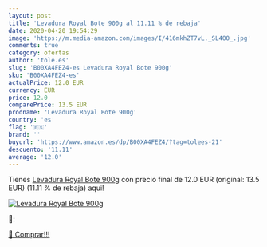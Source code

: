 ```yaml
---
layout: post
title: 'Levadura Royal Bote 900g al 11.11 % de rebaja'
date: 2020-04-20 19:54:29
image: 'https://m.media-amazon.com/images/I/416mkhZT7vL._SL400_.jpg'
comments: true
category: ofertas
author: 'tole.es'
slug: 'B00XA4FEZ4-es Levadura Royal Bote 900g'
sku: 'B00XA4FEZ4-es'
actualPrice: 12.0 EUR
currency: EUR
price: 12.0
comparePrice: 13.5 EUR
prodname: 'Levadura Royal Bote 900g'
country: 'es'
flag: '🇪🇸'
brand: ''
buyurl: 'https://www.amazon.es/dp/B00XA4FEZ4/?tag=tolees-21'
descuento: '11.11'
average: '12.0'
---
```


Tienes [Levadura Royal Bote 900g](https://www.amazon.es/dp/B00XA4FEZ4/?tag=tolees-21) con precio final de  12.0 EUR (original: 13.5 EUR) (11.11 %  de rebaja) aqui!

[![Levadura Royal Bote 900g](https://m.media-amazon.com/images/I/416mkhZT7vL._SL400_.jpg)](https://www.amazon.es/dp/B00XA4FEZ4/?tag=tolees-21)

🔎:


[🛒 Comprar!!!](https://www.amazon.es/dp/B00XA4FEZ4/?tag=tolees-21)
